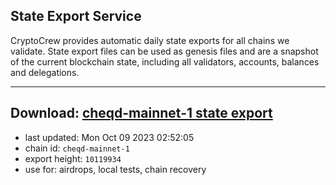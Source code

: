 ## State Export Service
CryptoCrew provides automatic daily state exports for all chains we validate. State export files can be used as genesis files and are a snapshot of the current blockchain state, including all validators, accounts, balances and delegations.

---
**Download: [cheqd-mainnet-1 state export](https://dl.ccvalidators.com/SERVICE/cheqd/cheqd-mainnet-1_export_10119934.json)**
---

- last updated: Mon Oct 09 2023 02:52:05
- chain id: `cheqd-mainnet-1`
- export height: `10119934`
- use for: airdrops, local tests, chain recovery
